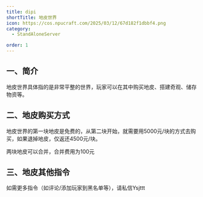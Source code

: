 ```yaml
---
title: dipi
shortTitle: 地皮世界
icon: https://cos.npucraft.com/2025/03/12/67d182f1dbbf4.png
category:
  - StandAloneServer

order: 1
---
```





## **一、简介**

地皮世界具体指的是非常平整的世界，玩家可以在其中购买地皮、搭建奇观、储存物资等。

## **二、地皮购买方式**

地皮世界的第一块地皮是免费的，从第二块开始，就需要用5000元/块的方式去购买，如果退掉地皮，仅返还4500元/块。

两块地皮可以合并，合并费用为100元

## **三、地皮其他指令**

如需更多指令（如评论/添加玩家到黑名单等），请私信Ysjttt